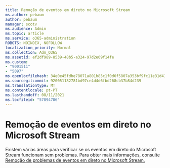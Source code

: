 ```yaml
---
title: Remoção de eventos em direto no Microsoft Stream
ms.author: pebaum
author: pebaum
manager: scotv
ms.audience: Admin
ms.topic: article
ms.service: o365-administration
ROBOTS: NOINDEX, NOFOLLOW
localization_priority: Normal
ms.collection: Adm_O365
ms.assetid: ef2df989-8539-48b5-a324-97d2e09f14fe
ms.custom:
- "9001511"
- "5097"
ms.openlocfilehash: 34e0e45fdbe78071a801b85c1f0d6f5807a353bf9fc11e31d412fe662438c630
ms.sourcegitcommit: 920051182781bd97ce4d4d6fbd268cb37b84d239
ms.translationtype: MT
ms.contentlocale: pt-PT
ms.lasthandoff: 08/11/2021
ms.locfileid: "57894786"
---
```

# <a name="troubleshooting-live-events-in-microsoft-stream"></a>Remoção de eventos em direto no Microsoft Stream

Existem várias áreas para verificar se os eventos em direto do Microsoft Stream funcionam sem problemas. Para obter mais informações, consulte [Remoção de problemas de eventos em direto no Microsoft Stream.](https://docs.microsoft.com/stream/live-event-troubleshooting)

